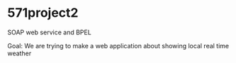# 571project2
SOAP web service and BPEL 

Goal: We are trying to make a web application about showing local real time weather 
 